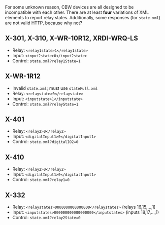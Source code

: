 For some unknown reason, CBW devices are all designed to be incompatible with
each other.  There are at least __four__ variations of XML elements to report
relay states.  Additionally, some responses (for `state.xml`) are not valid
HTTP, because why not?

## X-301, X-310, X-WR-10R12, XRDI-WRQ-LS

- Relay: `<relay1state>1</relay1state>`
- Input: `<input2state>0</input2state>`
- Control: `state.xml?relay1State=1`

## X-WR-1R12

- Invalid `state.xml`; must use `stateFull.xml`
- Relay: `<relaystate>0</relaystate>`
- Input: `<inputstate>1</inputstate>`
- Control: `state.xml?relayState=1`

## X-401

- Relay: `<relay2>0</relay2>`
- Input: `<digitalInput1>0</digitalInput1>`
- Control: `state.xml?digitalIO2=0`

## X-410

- Relay: `<relay2>0</relay2>`
- Input: `<digitalInput1>0</digitalInput1>`
- Control: `state.xml?relay1=0`

## X-332

- Relay: `<relaystates>0000000000000000</relaystates>` (relays 16,15,...,1)
- Input: `<inputstates>000000000000000000</inputstates>` (inputs 18,17,...,1)
- Control: `state.xml?relay2State=0`
